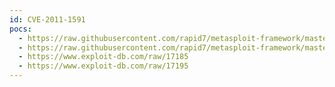 ```yaml
---
id: CVE-2011-1591
pocs:
  - https://raw.githubusercontent.com/rapid7/metasploit-framework/master/modules/exploits/windows/fileformat/wireshark_packet_dect.rb
  - https://raw.githubusercontent.com/rapid7/metasploit-framework/master/modules/exploits/windows/misc/wireshark_packet_dect.rb
  - https://www.exploit-db.com/raw/17185
  - https://www.exploit-db.com/raw/17195
---
```

